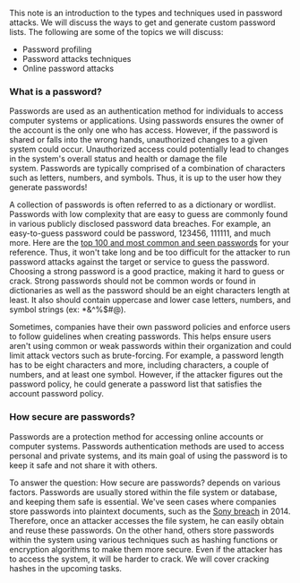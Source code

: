 This note is an introduction to the types and techniques used in password attacks. We will discuss the ways to get and generate custom password lists. The following are some of the topics we will discuss:

- Password profiling
- Password attacks techniques
- Online password attacks

### What is a password?

Passwords are used as an authentication method for individuals to access computer systems or applications. Using passwords ensures the owner of the account is the only one who has access. However, if the password is shared or falls into the wrong hands, unauthorized changes to a given system could occur. Unauthorized access could potentially lead to changes in the system's overall status and health or damage the file system. Passwords are typically comprised of a combination of characters such as letters, numbers, and symbols. Thus, it is up to the user how they generate passwords!

A collection of passwords is often referred to as a dictionary or wordlist. Passwords with low complexity that are easy to guess are commonly found in various publicly disclosed password data breaches. For example, an easy-to-guess password could be password, 123456, 111111, and much more. Here are the [top 100 and most common and seen passwords](https://techlabuzz.com/top-100-most-common-passwords/) for your reference. Thus, it won't take long and be too difficult for the attacker to run password attacks against the target or service to guess the password. Choosing a strong password is a good practice, making it hard to guess or crack. Strong passwords should not be common words or found in dictionaries as well as the password should be an eight characters length at least. It also should contain uppercase and lower case letters, numbers, and symbol strings (ex: *&^%$#@).

Sometimes, companies have their own password policies and enforce users to follow guidelines when creating passwords. This helps ensure users aren't using common or weak passwords within their organization and could limit attack vectors such as brute-forcing. For example, a password length has to be eight characters and more, including characters, a couple of numbers, and at least one symbol. However, if the attacker figures out the password policy, he could generate a password list that satisfies the account password policy.

### How secure are passwords?

Passwords are a protection method for accessing online accounts or computer systems. Passwords authentication methods are used to access personal and private systems, and its main goal of using the password is to keep it safe and not share it with others.

To answer the question: How secure are passwords? depends on various factors. Passwords are usually stored within the file system or database, and keeping them safe is essential. We've seen cases where companies store passwords into plaintext documents, such as the [Sony breach](https://www.techdirt.com/articles/20141204/12032329332/shocking-sony-learned-no-password-lessons-after-2011-psn-hack.shtml) in 2014. Therefore, once an attacker accesses the file system, he can easily obtain and reuse these passwords. On the other hand, others store passwords within the system using various techniques such as hashing functions or encryption algorithms to make them more secure. Even if the attacker has to access the system, it will be harder to crack. We will cover cracking hashes in the upcoming tasks.